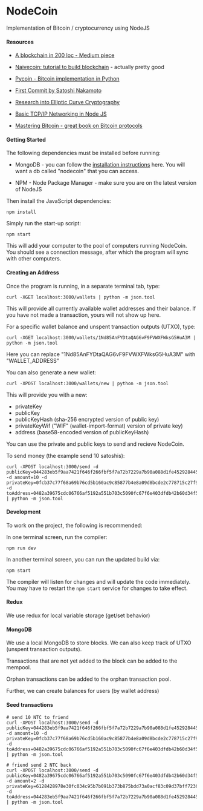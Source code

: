 # NodeCoin
Implementation of Bitcoin / cryptocurrency using NodeJS

#### Resources

* [A blockchain in 200 loc - Medium piece](https://medium.com/@lhartikk/a-blockchain-in-200-lines-of-code-963cc1cc0e54)

* [Naivecoin: tutorial to build blockchain](https://lhartikk.github.io/) - actually pretty good

* [Pycoin - Bitcoin implementation in Python](https://github.com/ricmoo/pycoind/blob/master/README.md#node-management-pycoind-node)

* [First Commit by Satoshi Nakamoto](https://github.com/bitcoin/bitcoin/tree/4405b78d6059e536c36974088a8ed4d9f0f29898)

* [Research into Elliptic Curve Cryptography](http://www.nicolascourtois.com/bitcoin/thesis_Di_Wang.pdf)

* [Basic TCP/IP Networking in Node JS](https://blog.yld.io/2016/02/23/building-a-tcp-service-using-node-js/#.WqKWdpM-dap)

* [Mastering Bitcoin - great book on Bitcoin protocols](https://bitcoinbook.info/)

#### Getting Started

The following dependencies must be installed before running:

* MongoDB - you can follow the [installation instructions](https://treehouse.github.io/installation-guides/mac/mongo-mac.html) here. You will want a db called "nodecoin" that you can access.

* NPM - Node Package Manager - make sure you are on the latest version of NodeJS

Then install the JavaScript dependencies:

```
npm install
```

Simply run the start-up script:

```
npm start
```

This will add your computer to the pool of computers running NodeCoin. You should see a connection message, after which the program will sync with other computers.

#### Creating an Address

Once the program is running, in a separate terminal tab, type:

```
curl -XGET localhost:3000/wallets | python -m json.tool
```

This will provide all currently available wallet addresses and their balance. If you have not made a transaction, yours will not show up here.

For a specific wallet balance and unspent transaction outputs (UTXO), type:

```
curl -XGET localhost:3000/wallets/1Nd85AnFYDtaQAG6vF9FVWXFWksG5HuA3M | python -m json.tool
```

Here you can replace "1Nd85AnFYDtaQAG6vF9FVWXFWksG5HuA3M" with "WALLET_ADDRESS"

You can also generate a new wallet:

```
curl -XPOST localhost:3000/wallets/new | python -m json.tool
```

This will provide you with a new:

* privateKey
* publicKey
* publicKeyHash (sha-256 encrypted version of public key)
* privateKeyWif ("WIF" (wallet-import-format) version of private key)
* address (base58-encoded version of publicKeyHash)

You can use the private and public keys to send and recieve NodeCoin.

To send money (the example send 10 satoshis):

```
curl -XPOST localhost:3000/send -d publicKey=044283eb5f9aa7421f646f266fbf5f7a72b7229a7b90a088d1fe45292844557b1d80ed9ac96d5b3ff8286e7794e05c28f70ae671c7fecd634dd278eb0373e6a3ba -d amount=10 -d privateKey=0fcb37c77f68a69b76cd5b160ac9c85877b4e8a09d8bcde2c778715c27f9a347 -d toAddress=0482a39675cdc06766af5192a551b703c5090fc67f6e403dfdb42b60d34f5e3539ad44de9197e7ac09d1db5a60f79552ce5c7984a3fc4643fb1911f3857d6dd34c | python -m json.tool
```

#### Development

To work on the project, the following is recommended:

In one terminal screen, run the compiler:

```
npm run dev
```

In another terminal screen, you can run the updated build via:

```
npm start
```

The compiler will listen for changes and will update the code immediately. You may have to restart the `npm start` service for changes to take effect.

#### Redux

We use redux for local variable storage (get/set behavior)

#### MongoDB

We use a local MongoDB to store blocks. We can also keep track of UTXO (unspent transaction outputs).

Transactions that are not yet added to the block can be added to the mempool.

Orphan transactions can be added to the orphan transaction pool.

Further, we can create balances for users (by wallet address)

#### Seed transactions

```
# send 10 NTC to friend
curl -XPOST localhost:3000/send -d publicKey=044283eb5f9aa7421f646f266fbf5f7a72b7229a7b90a088d1fe45292844557b1d80ed9ac96d5b3ff8286e7794e05c28f70ae671c7fecd634dd278eb0373e6a3ba -d amount=10 -d privateKey=0fcb37c77f68a69b76cd5b160ac9c85877b4e8a09d8bcde2c778715c27f9a347 -d toAddress=0482a39675cdc06766af5192a551b703c5090fc67f6e403dfdb42b60d34f5e3539ad44de9197e7ac09d1db5a60f79552ce5c7984a3fc4643fb1911f3857d6dd34c | python -m json.tool

# friend send 2 NTC back
curl -XPOST localhost:3000/send -d publicKey=0482a39675cdc06766af5192a551b703c5090fc67f6e403dfdb42b60d34f5e3539ad44de9197e7ac09d1db5a60f79552ce5c7984a3fc4643fb1911f3857d6dd34c -d amount=2 -d privateKey=6128428978e30fc034c95b7b091b373b875bdd73a0acf83c09d37bff72361349 -d toAddress=044283eb5f9aa7421f646f266fbf5f7a72b7229a7b90a088d1fe45292844557b1d80ed9ac96d5b3ff8286e7794e05c28f70ae671c7fecd634dd278eb0373e6a3ba | python -m json.tool

```
